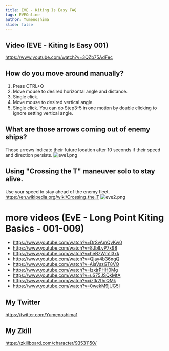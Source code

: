 ```yaml
---
title: EVE - Kiting Is Easy FAQ
tags: EVEOnline
author: Yumenoshima
slide: false
---
```

## Video (EVE - Kiting Is Easy 001)
https://www.youtube.com/watch?v=3QZb75AdFec

## How do you move around manually?
1) Press CTRL+Q
2) Move mouse to desired horizontal angle and distance.
3) Single click.
4) Move mouse to desired vertical angle.
5) Single click.
You can do Step3-5 in one motion by double clicking to ignore setting vertical angle.

## What are those arrows coming out of enemy ships?
Those arrows indicate their future location after 10 seconds if their speed and direction persists.
![eve1.png](https://i.imgur.com/tx2RvL8.png)

## Using "Crossing the T" maneuver solo to stay alive.
Use your speed to stay ahead of the enemy fleet.
https://en.wikipedia.org/wiki/Crossing_the_T
![eve2.png](https://i.imgur.com/LZZae8c.png)

# more videos (EvE - Long Point Kiting Basics - 001-009)
- https://www.youtube.com/watch?v=DrSvAmQyKw0
- https://www.youtube.com/watch?v=8JblLvP7x98
- https://www.youtube.com/watch?v=heBzWm1I3xk
- https://www.youtube.com/watch?v=Qjay4b36ngQ
- https://www.youtube.com/watch?v=AiaVszGT8VQ
- https://www.youtube.com/watch?v=lzxjrPHH0Mg
- https://www.youtube.com/watch?v=uS75JSQkMtA
- https://www.youtube.com/watch?v=iztk2fhrQMk
- https://www.youtube.com/watch?v=0wekM9jUG5I

## My Twitter
https://twitter.com/Yumenoshima1

## My Zkill
https://zkillboard.com/character/93531150/
